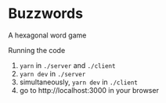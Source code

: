 # Buzzwords

A hexagonal word game

Running the code

1. `yarn` in `./server` and `./client`
2. `yarn dev` in `./server`
3. simultaneously, `yarn dev` in `./client`
4. go to http://localhost:3000 in your browser
